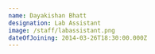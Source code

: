```yaml
---
name: Dayakishan Bhatt
designation: Lab Assistant
image: /staff/labassistant.png
dateOfJoining: 2014-03-26T18:30:00.000Z
---
```


